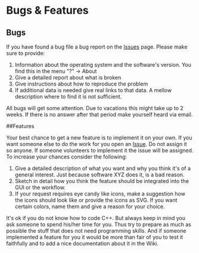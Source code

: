 # Bugs & Features

## Bugs

If you have found a bug file a bug report on the [Issues](https://bitbucket.org/maproom/qmapshack/issues?status=new&status=open) page. Please make sure to provide:

1. Information about the operating system and the software's version. You find this in the menu "?" -> About
2. Give a detailed report about what is broken
3. Give instructions about how to reproduce the problem
4. If additional data is needed give real links to that data. A mellow description where to find it is not sufficient.

All bugs will get some attention. Due to vacations this might take up to 2 weeks. If there is no answer after that period make yourself heard via email.

##Features

Your best chance to get a new feature is to implement it on your own. If you want someone else to do the work for you open an [Issue](https://bitbucket.org/maproom/qmapshack/issues?status=new&status=open). Do not assign it so anyone. If someone volunteers to implement it the issue will be assigned. To increase your chances consider the following:

1. Give a detailed description of what you want and why you think it's of a general interest. Just because software XYZ does it, is a bad reason. 
2. Sketch in detail how you think the feature should be integrated into the GUI or the workflow. 
3. If your request requires eye candy like icons, make a suggestion how the icons should look like or provide the icons as SVG. If you want certain colors, name them and give a reason for your choice. 

It's ok if you do not know how to code C++. But always keep in mind you ask someone to spend his/her time for you. Thus try to prepare  as much as possible the stuff that does not need programming skills. And if someone implemented a feature for you it would be more than fair of you to test it faithfully and to add a nice documentation about it in the Wiki. 
